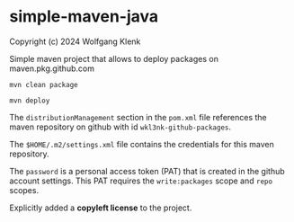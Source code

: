 # simple-maven-java

Copyright (c) 2024 Wolfgang Klenk

Simple maven project that allows to deploy packages on 
maven.pkg.github.com

```mvn clean package```

```mvn deploy```

The ```distributionManagement``` section in the ```pom.xml``` file references the maven repository on github
with id ```wkl3nk-github-packages```. 

The ```$HOME/.m2/settings.xml``` file contains the credentials for this maven repository.

The ```password``` is a personal access token (PAT) that is created in the github account settings.
This PAT requires the ```write:packages``` scope and ```repo``` scopes.

Explicitly added a **copyleft license** to the project.



